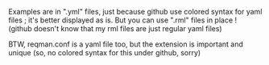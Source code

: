 Examples are in ".yml" files, just because github use colored syntax for yaml files ; it's better displayed as is. But you can use ".rml" files in place ! (github doesn't know that my rml files are just regular yaml files)

BTW, reqman.conf is a yaml file too, but the extension is important and unique (so, no colored syntax for this under github, sorry)
